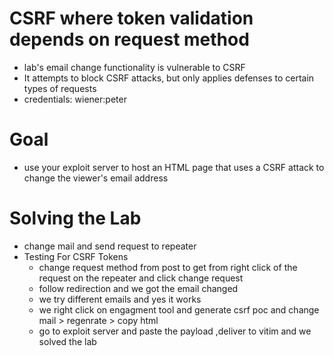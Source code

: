 # CSRF where token validation depends on request method
- lab's email change functionality is vulnerable to CSRF
- It attempts to block CSRF attacks, but only applies defenses to certain types of requests
- credentials: wiener:peter
# Goal
- use your exploit server to host an HTML page that uses a CSRF attack to change the viewer's email address
# Solving the Lab
- change mail and send request to repeater        
- Testing For CSRF Tokens
  - change request method from post to get from right click of the request on the repeater and click change request
  - follow redirection and we got the email changed
  - we try different emails and yes it works
  - we right click on engagment tool and generate csrf poc and change mail > regenrate > copy html
  - go to exploit server and paste the payload ,deliver to vitim and we solved the lab
